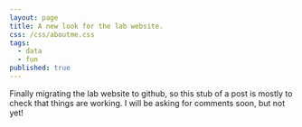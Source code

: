 ```yaml
---
layout: page
title: A new look for the lab website.
css: /css/aboutme.css
tags:
  - data
  - fun
published: true
---
```


 <body>
 Finally migrating the lab website to github, so this stub of a post is mostly to check that things are working. I will be asking for comments soon, but not yet!
 <br>
 <br>
  
